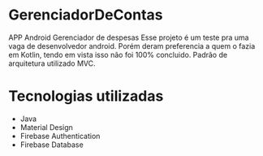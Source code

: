 # GerenciadorDeContas
APP Android Gerenciador de despesas 
Esse projeto é um teste pra uma vaga de desenvolvedor android. Porém deram preferencia a quem o fazia em Kotlin, tendo em vista isso não foi 100% concluido.
Padrão de arquitetura utilizado MVC.

# Tecnologias utilizadas

- Java
- Material Design
- Firebase Authentication
- Firebase Database

